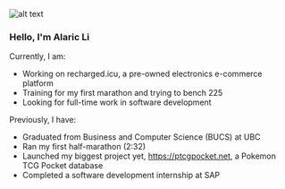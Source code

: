 <!--
**alaricli/alaricli** is a ✨ _special_ ✨ repository because its `README.md` (this file) appears on your GitHub profile.

Here are some ideas to get you started:

- 🔭 I’m currently working on ...
- 🌱 I’m currently learning ...
- 👯 I’m looking to collaborate on ...
- 🤔 I’m looking for help with ...
- 💬 Ask me about ...
- 📫 How to reach me: ...
- 😄 Pronouns: ...
- ⚡ Fun fact: ...
-->
![alt text](https://s3.us-east-1.amazonaws.com/ptcgpocket.net-assets/business_card.png)


### Hello, I'm Alaric Li

Currently, I am:
- Working on recharged.icu, a pre-owned electronics e-commerce platform
- Training for my first marathon and trying to bench 225
- Looking for full-time work in software development

Previously, I have:
- Graduated from Business and Computer Science (BUCS) at UBC
- Ran my first half-marathon (2:32)
- Launched my biggest project yet, https://ptcgpocket.net, a Pokemon TCG Pocket database
- Completed a software development internship at SAP
